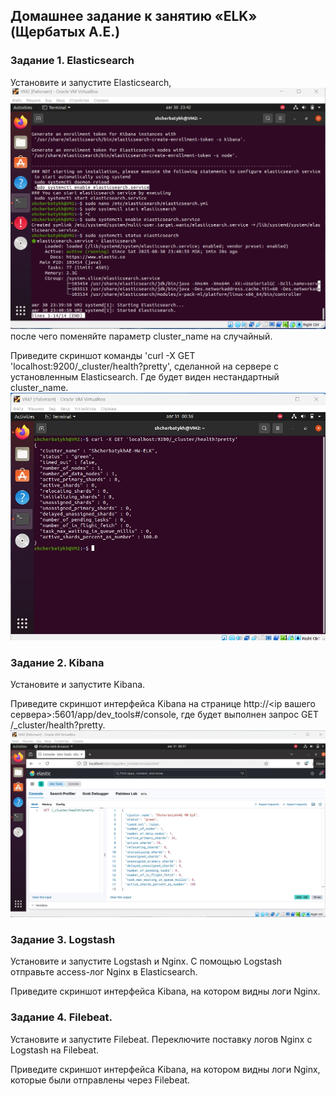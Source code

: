 ## Домашнее задание к занятию «ELK» (Щербатых А.Е.)
### Задание 1. Elasticsearch
Установите и запустите Elasticsearch, 
![alt text](Pictures/Picture_01.jpg)
после чего поменяйте параметр cluster_name на случайный.

Приведите скриншот команды 'curl -X GET 'localhost:9200/_cluster/health?pretty', сделанной на сервере с установленным Elasticsearch. Где будет виден нестандартный cluster_name.
![alt text](Pictures/Picture_02.jpg)

### Задание 2. Kibana
Установите и запустите Kibana.

Приведите скриншот интерфейса Kibana на странице http://<ip вашего сервера>:5601/app/dev_tools#/console, где будет выполнен запрос GET /_cluster/health?pretty.
![alt text](Pictures/Picture_03.jpg)

### Задание 3. Logstash
Установите и запустите Logstash и Nginx. С помощью Logstash отправьте access-лог Nginx в Elasticsearch.

Приведите скриншот интерфейса Kibana, на котором видны логи Nginx.

### Задание 4. Filebeat.
Установите и запустите Filebeat. Переключите поставку логов Nginx с Logstash на Filebeat.

Приведите скриншот интерфейса Kibana, на котором видны логи Nginx, которые были отправлены через Filebeat.

